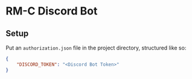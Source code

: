 # RM-C Discord Bot

## Setup

Put an `authorization.json` file in the project directory, structured like so:
```json
{
	"DISCORD_TOKEN": "<Discord Bot Token>"
}
```
